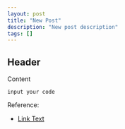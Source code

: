 ```yaml
---
layout: post
title: "New Post"
description: "New post description"
tags: []
---
```


## Header

Content

```
input your code
```


Reference:

- [Link Text][1]

[1]: reference.one
